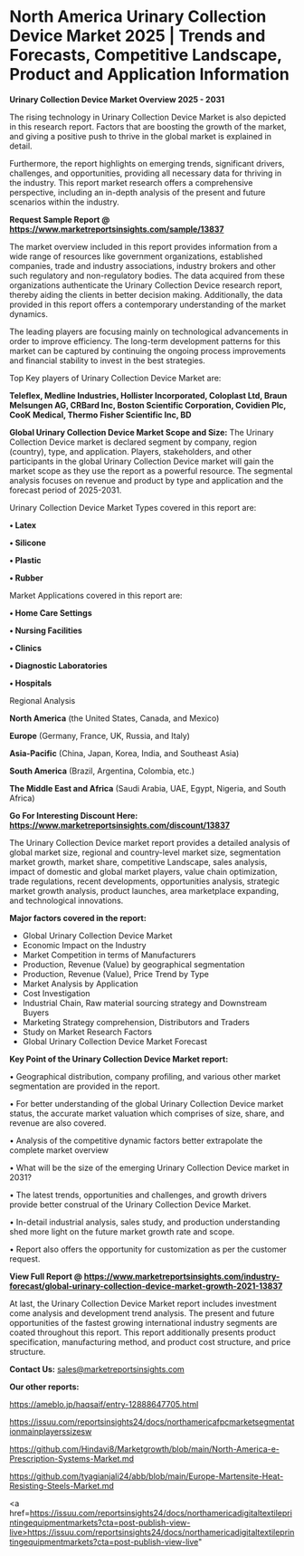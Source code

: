  # North America Urinary Collection Device Market 2025 | Trends and Forecasts, Competitive Landscape, Product and Application Information

<Strong> Urinary Collection Device Market Overview 2025 - 2031</strong>

The rising technology in Urinary Collection Device Market is also depicted in this research report. Factors that are boosting the growth of the market, and giving a positive push to thrive in the global market is explained in detail.

Furthermore, the report highlights on emerging trends, significant drivers, challenges, and opportunities, providing all necessary data for thriving in the industry. This report market research offers a comprehensive perspective, including an in-depth analysis of the present and future scenarios within the industry.

<strong>Request Sample Report @ <a href=https://www.marketreportsinsights.com/sample/13837>https://www.marketreportsinsights.com/sample/13837</a></strong>

The market overview included in this report provides information from a wide range of resources like government organizations, established companies, trade and industry associations, industry brokers and other such regulatory and non-regulatory bodies. The data acquired from these organizations authenticate the Urinary Collection Device research report, thereby aiding the clients in better decision making. Additionally, the data provided in this report offers a contemporary understanding of the market dynamics.

The leading players are focusing mainly on technological advancements in order to improve efficiency. The long-term development patterns for this market can be captured by continuing the ongoing process improvements and financial stability to invest in the best strategies.

Top Key players of Urinary Collection Device Market are:

<strong>Teleflex, Medline Industries, Hollister Incorporated, Coloplast Ltd, Braun Melsungen AG, CRBard Inc, Boston Scientific Corporation, Covidien Plc, CooK Medical, Thermo Fisher Scientific Inc, BD</strong>

<strong><b>Global Urinary Collection Device Market Scope and Size:</b></strong>
The Urinary Collection Device market is declared segment by company, region (country), type, and application. Players, stakeholders, and other participants in the global Urinary Collection Device market will gain the market scope as they use the report as a powerful resource. The segmental analysis focuses on revenue and product by type and application and the forecast period of 2025-2031.

Urinary Collection Device Market Types covered in this report are:

<strong>• Latex

• Silicone

• Plastic

• Rubber</strong>

Market Applications covered in this report are:

<strong>• Home Care Settings

• Nursing Facilities

• Clinics

• Diagnostic Laboratories

• Hospitals</strong> 

Regional Analysis

<strong>North America</strong> (the United States, Canada, and Mexico)

<strong>Europe</strong> (Germany, France, UK, Russia, and Italy)

<strong>Asia-Pacific</strong> (China, Japan, Korea, India, and Southeast Asia)

<strong>South America</strong> (Brazil, Argentina, Colombia, etc.)

<strong>The Middle East and Africa</strong> (Saudi Arabia, UAE, Egypt, Nigeria, and South Africa)

<strong>Go For Interesting Discount Here: <a href=https://www.marketreportsinsights.com/discount/13837>https://www.marketreportsinsights.com/discount/13837</a></strong>

The Urinary Collection Device market report provides a detailed analysis of global market size, regional and country-level market size, segmentation market growth, market share, competitive Landscape, sales analysis, impact of domestic and global market players, value chain optimization, trade regulations, recent developments, opportunities analysis, strategic market growth analysis, product launches, area marketplace expanding, and technological innovations.

<strong><b>Major factors covered in the report:</b></strong>
<ul>
  <li>Global Urinary Collection Device Market </li>
  <li>Economic Impact on the Industry</li>
  <li>Market Competition in terms of Manufacturers</li>
  <li>Production, Revenue (Value) by geographical segmentation</li>
  <li>Production, Revenue (Value), Price Trend by Type</li>
  <li>Market Analysis by Application</li>
  <li>Cost Investigation</li>
  <li>Industrial Chain, Raw material sourcing strategy and Downstream Buyers</li>
  <li>Marketing Strategy comprehension, Distributors and Traders</li>
  <li>Study on Market Research Factors</li>
  <li>Global Urinary Collection Device Market Forecast</li>
</ul>

<strong><b>Key Point of the Urinary Collection Device Market report:</b></strong>

• Geographical distribution, company profiling, and various other market segmentation are provided in the report.

• For better understanding of the global Urinary Collection Device market status, the accurate market valuation which comprises of size, share, and revenue are also covered.

• Analysis of the competitive dynamic factors better extrapolate the complete market overview

• What will be the size of the emerging Urinary Collection Device market in 2031?

• The latest trends, opportunities and challenges, and growth drivers provide better construal of the Urinary Collection Device Market.

• In-detail industrial analysis, sales study, and production understanding shed more light on the future market growth rate and scope.

• Report also offers the opportunity for customization as per the customer request.

<strong><b>View Full Report @ <a href=https://www.marketreportsinsights.com/industry-forecast/global-urinary-collection-device-market-growth-2021-13837>https://www.marketreportsinsights.com/industry-forecast/global-urinary-collection-device-market-growth-2021-13837</a></b></strong>


At last, the Urinary Collection Device Market report includes investment come analysis and development trend analysis. The present and future opportunities of the fastest growing international industry segments are coated throughout this report. This report additionally presents product specification, manufacturing method, and product cost structure, and price structure.

<strong>Contact Us:</strong>
sales@marketreportsinsights.com

<strong>Our other reports:</strong>

<a href=https://ameblo.jp/haqsaif/entry-12888647705.html>https://ameblo.jp/haqsaif/entry-12888647705.html</a>

<a href=https://issuu.com/reportsinsights24/docs/northamericafpcmarketsegmentationmainplayerssizesw>https://issuu.com/reportsinsights24/docs/northamericafpcmarketsegmentationmainplayerssizesw</a>

<a href=https://github.com/Hindavi8/Marketgrowth/blob/main/North-America-e-Prescription-Systems-Market.md>https://github.com/Hindavi8/Marketgrowth/blob/main/North-America-e-Prescription-Systems-Market.md</a>

<a href=https://github.com/tyagianjali24/abb/blob/main/Europe-Martensite-Heat-Resisting-Steels-Market.md>https://github.com/tyagianjali24/abb/blob/main/Europe-Martensite-Heat-Resisting-Steels-Market.md</a>

<a href=https://issuu.com/reportsinsights24/docs/northamericadigitaltextileprintingequipmentmarkets?cta=post-publish-view-live>https://issuu.com/reportsinsights24/docs/northamericadigitaltextileprintingequipmentmarkets?cta=post-publish-view-live</a>"
